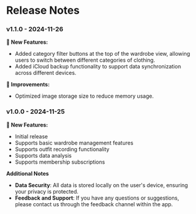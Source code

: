 # Release Notes

### v1.1.0 - 2024-11-26

**🥳 New Features:**
  * Added category filter buttons at the top of the wardrobe view, allowing users to switch between different categories of clothing.
  * Added iCloud backup functionality to support data synchronization across different devices.

**💅 Improvements:**
  * Optimized image storage size to reduce memory usage.

### v1.0.0 - 2024-11-25

**🥳 New Features:**
- Initial release
- Supports basic wardrobe management features
- Supports outfit recording functionality
- Supports data analysis
- Supports membership subscriptions

**Additional Notes**

* **Data Security**: All data is stored locally on the user's device, ensuring your privacy is protected.
* **Feedback and Support**: If you have any questions or suggestions, please contact us through the feedback channel within the app.

